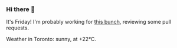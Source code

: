 ### Hi there :wave:

It's Friday! I'm probably working for [this bunch](https://github.com/kohofinancial), reviewing some pull requests.

Weather in Toronto: sunny, at +22°C.
